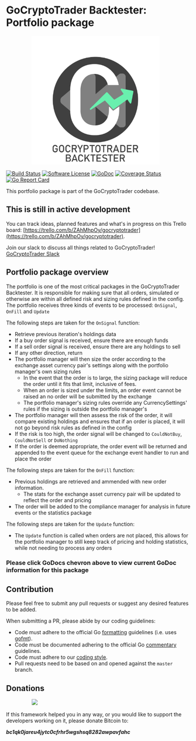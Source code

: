 # GoCryptoTrader Backtester: Portfolio package

<img src="https://github.com/gloriousCode/gocryptotrader/blob/backscratcher/backtester/common/backtester.png?raw=true" width="350px" height="350px" hspace="70">


[![Build Status](https://travis-ci.org/thrasher-corp/gocryptotrader.svg?branch=master)](https://travis-ci.org/thrasher-corp/gocryptotrader)
[![Software License](https://img.shields.io/badge/License-MIT-orange.svg?style=flat-square)](https://github.com/thrasher-corp/gocryptotrader/blob/master/LICENSE)
[![GoDoc](https://godoc.org/github.com/thrasher-corp/gocryptotrader?status.svg)](https://godoc.org/github.com/thrasher-corp/gocryptotrader/backtester/eventhandlers/portfolio)
[![Coverage Status](http://codecov.io/github/thrasher-corp/gocryptotrader/coverage.svg?branch=master)](http://codecov.io/github/thrasher-corp/gocryptotrader?branch=master)
[![Go Report Card](https://goreportcard.com/badge/github.com/thrasher-corp/gocryptotrader)](https://goreportcard.com/report/github.com/thrasher-corp/gocryptotrader)


This portfolio package is part of the GoCryptoTrader codebase.

## This is still in active development

You can track ideas, planned features and what's in progress on this Trello board: [https://trello.com/b/ZAhMhpOy/gocryptotrader](https://trello.com/b/ZAhMhpOy/gocryptotrader).

Join our slack to discuss all things related to GoCryptoTrader! [GoCryptoTrader Slack](https://join.slack.com/t/gocryptotrader/shared_invite/enQtNTQ5NDAxMjA2Mjc5LTc5ZDE1ZTNiOGM3ZGMyMmY1NTAxYWZhODE0MWM5N2JlZDk1NDU0YTViYzk4NTk3OTRiMDQzNGQ1YTc4YmRlMTk)

## Portfolio package overview

The portfolio is one of the most critical packages in the GoCryptoTrader Backtester. It is responsible for making sure that all orders, simulated or otherwise are within all defined risk and sizing rules defined in the config.
The portfolio receives three kinds of events to be processed: `OnSignal`, `OnFill` and `Update`

The following steps are taken for the `OnSignal` function:
- Retrieve previous iteration's holdings data
- If a buy order signal is received, ensure there are enough funds
- If a sell order signal is received, ensure there are any holdings to sell
- If any other direction, return
- The portfolio manager will then size the order according to the exchange asset currency pair's settings along with the portfolio manager's own sizing rules
  - In the event that the order is to large, the sizing package will reduce the order until it fits that limit, inclusive of fees.
  - When an order is sized under the limits, an order event cannot be raised an no order will be submitted by the exchange
  - The portfolio manager's sizing rules override any CurrencySettings' rules if the sizing is outside the portfolio manager's
- The portfolio manager will then assess the risk of the order, it will compare existing holdings and ensures that if an order is placed, it will not go beyond risk rules as defined in the config
- If the risk is too high, the order signal will be changed to `CouldNotBuy`, `CouldNotSell` or `DoNothing`
- If the order is deemed appropriate, the order event will be returned and appended to the event queue for the exchange event handler to run and place the order

The following steps are taken for the `OnFill` function:
- Previous holdings are retrieved and ammended with new order information.
  - The stats for the exchange asset currency pair will be updated to reflect the order and pricing
- The order will be added to the compliance manager for analysis in future events or the statistics package

The following steps are taken for the `Update` function:
- The `Update` function is called when orders are not placed, this allows for the portfolio manager to still keep track of pricing and holding statistics, while not needing to process any orders



### Please click GoDocs chevron above to view current GoDoc information for this package

## Contribution

Please feel free to submit any pull requests or suggest any desired features to be added.

When submitting a PR, please abide by our coding guidelines:

+ Code must adhere to the official Go [formatting](https://golang.org/doc/effective_go.html#formatting) guidelines (i.e. uses [gofmt](https://golang.org/cmd/gofmt/)).
+ Code must be documented adhering to the official Go [commentary](https://golang.org/doc/effective_go.html#commentary) guidelines.
+ Code must adhere to our [coding style](https://github.com/thrasher-corp/gocryptotrader/blob/master/doc/coding_style.md).
+ Pull requests need to be based on and opened against the `master` branch.

## Donations

<img src="https://github.com/thrasher-corp/gocryptotrader/blob/master/web/src/assets/donate.png?raw=true" hspace="70">

If this framework helped you in any way, or you would like to support the developers working on it, please donate Bitcoin to:

***bc1qk0jareu4jytc0cfrhr5wgshsq8282awpavfahc***
